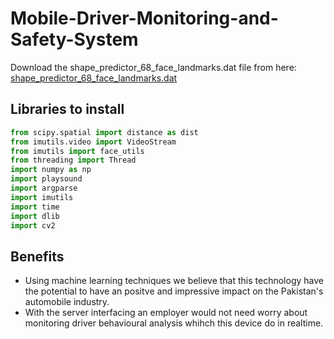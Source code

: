 # Mobile-Driver-Monitoring-and-Safety-System
Download the shape_predictor_68_face_landmarks.dat file from here: [shape_predictor_68_face_landmarks.dat](https://drive.google.com/file/d/12JEoE3N7xZ5dEixwg1vPmAd4jKa_OHlS/view?usp=sharing)
## Libraries to install
```python
from scipy.spatial import distance as dist
from imutils.video import VideoStream
from imutils import face_utils
from threading import Thread
import numpy as np
import playsound
import argparse
import imutils
import time
import dlib
import cv2
```
## Benefits
- Using machine learning techniques we believe that this technology have the potential to have an positve and impressive impact on the Pakistan's automobile industry.
- With the server interfacing an employer would not need worry about monitoring driver behavioural analysis whihch this device do in realtime. 
